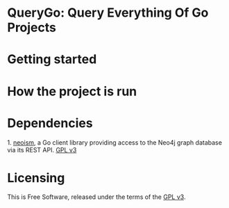 QueryGo: Query Everything Of Go Projects
=================

Getting started
=================

How the project is run
=================

Dependencies
=================

1\. [neoism](github.com/jmcvetta/neoism), a Go client library providing access to the Neo4j graph database via its REST API. [GPL v3](http://www.gnu.org/copyleft/gpl.html)

Licensing
=================
This is Free Software, released under the terms of the [GPL v3](http://www.gnu.org/copyleft/gpl.html).

